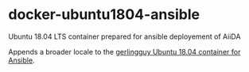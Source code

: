 # docker-ubuntu1804-ansible
Ubuntu 18.04 LTS container prepared for ansible deployement of AiiDA

Appends a broader locale to the [gerlingguy Ubuntu 18.04 container for Ansible](https://hub.docker.com/r/geerlingguy/docker-ubuntu1804-ansible/).

